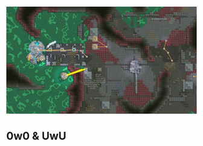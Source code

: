 ![alt tag](https://github.com/pixaxeofpixie/pictures/blob/main/screen2.png?raw=true8 "Screenshot")​

# 0w0 & UwU

